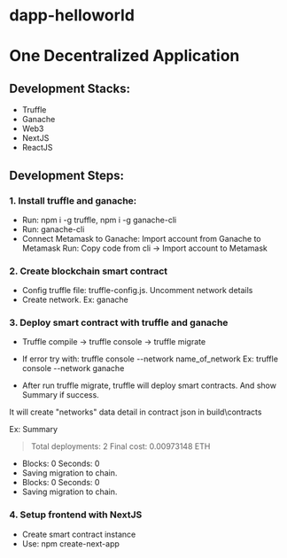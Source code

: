 # dapp-helloworld

# One Decentralized Application

## Development Stacks:

-   Truffle
-   Ganache
-   Web3
-   NextJS
-   ReactJS

## Development Steps:

### 1. Install truffle and ganache:

-   Run: npm i -g truffle, npm i -g ganache-cli
-   Run: ganache-cli
-   Connect Metamask to Ganache: Import account from Ganache to Metamask
    Run: Copy code from cli -> Import account to Metamask

### 2. Create blockchain smart contract

-   Config truffle file: truffle-config.js. Uncomment network details
-   Create network. Ex: ganache

### 3. Deploy smart contract with truffle and ganache

-   Truffle compile -> truffle console -> truffle migrate
-   If error try with: truffle console --network name_of_network
    Ex: truffle console --network ganache

-   After run truffle migrate, truffle will deploy smart contracts. And show Summary if success.

It will create "networks" data detail in contract json in build\contracts

Ex:
Summary

> Total deployments: 2
> Final cost: 0.00973148 ETH

-   Blocks: 0 Seconds: 0
-   Saving migration to chain.
-   Blocks: 0 Seconds: 0
-   Saving migration to chain.

### 4. Setup frontend with NextJS

-   Create smart contract instance
-   Use: npm create-next-app

